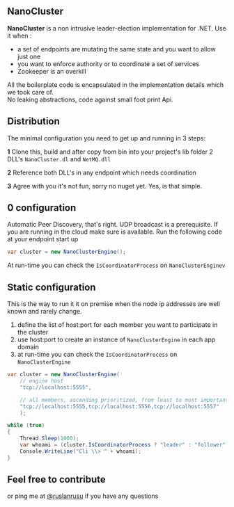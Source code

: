 ## NanoCluster  

**NanoCluster** is a non intrusive leader-election implementation for .NET. Use it when :

- a set of endpoints are mutating the same state and you want to allow just one
- you want to enforce authority or to coordinate a set of services
- Zookeeper is an overkill

All the boilerplate code is encapsulated in the implementation details which we took care of.  
No leaking abstractions, code against small foot print Api.


## Distribution ##
The minimal configuration you need to get up and running in 3 steps:

**1** Clone this, build and after copy from bin into your project's lib folder 2 DLL's ```NanoCluster.dl``` and ```NetMQ.dll``` 

**2** Reference both DLL's in any endpoint which needs coordination

**3** Agree with you it's not fun, sorry no nuget yet. Yes, is that simple.

## 0 configuration ##
Automatic Peer Discovery, that's right. UDP broadcast is a prerequisite. If you are running in the cloud make sure is available. Run the following code at your endpoint start up

```csharp
var cluster = new NanoClusterEngine();
```
At run-time you can check the ```IsCoordinatorProcess``` on ```NanoClusterEnginev```

## Static configuration ##
This is the way to run it it on premise when the node ip addresses are well known and rarely change.

1. define the list of host:port for each member you want to participate in the cluster   
2. use host:port to create an instance of ```NanoClusterEngine``` in each app domain
3. at run-time you can check the ```IsCoordinatorProcess``` on ```NanoClusterEngine```


```csharp
var cluster = new NanoClusterEngine(
    // engine host	
    "tcp://localhost:5555",

    // all members, ascending prioritized, from least to most important
    "tcp://localhost:5555,tcp://localhost:5556,tcp://localhost:5557"
    );

while (true)
{
    Thread.Sleep(1000);
    var whoami = (cluster.IsCoordinatorProcess ? "leader" : "follower");
    Console.WriteLine("Cli \\> " + whoami);
}
```





## Feel free to contribute ##
or ping me at [@ruslanrusu](https://twitter.com/ruslanrusu) if you have any questions